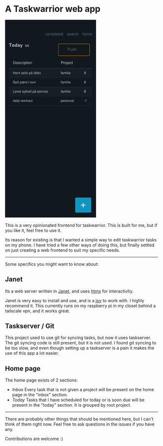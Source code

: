 # A Taskwarrior web app

<img src="./screenshot.png" alt="screenshot" width="300px" />

This is a very opinionated frontend for taskwarrior. This is built for me, but if you like it, feel free to use it.

Its reason for existing is that I wanted a simple way to edit taskwarrior tasks on my phone. I have tried a few other ways of doing this, but finally settled on just creating a web frontend to suit my specific needs.

-----

Some specifics you might want to know about:

## Janet

Its a web server written in [Janet](https://janet-lang.org/), and uses [htmx](https://htmx.org/) for interactivity.

Janet is very easy to install and use, and is a [joy](https://joy.swlkr.com/) to work with. I highly recommend it. This currently runs on my raspberry pi in my closet behind a tailscale vpn, and it works great.

## Taskserver / Git

This project used to use git for syncing tasks, but now it uses taskserver. The git syncing code is still present, but it is not used. I found git syncing to be too slow, and even though setting up a taskserver is a pain it makes the use of this app a lot easier.

## Home page

The home page exists of 2 sections:
- *Inbox* Every task that is not given a project will be present on the home page in the "inbox" section.
- *Today* Tasks that I have scheduled for today or is soon due will be present in the "today" section. It is grouped by root project.

-----------

There are probably other things that should be mentioned here, but I can't think of them right now. Feel free to ask questions in the issues if you have any.

Contributions are welcome :)
